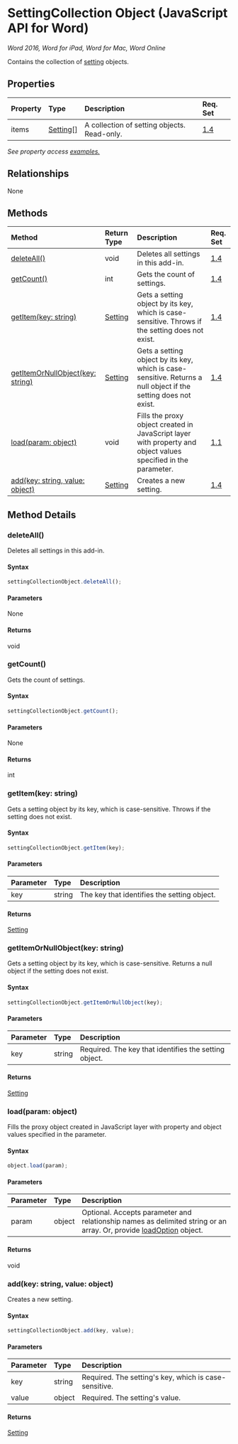 # SettingCollection Object (JavaScript API for Word)

_Word 2016, Word for iPad, Word for Mac, Word Online_

Contains the collection of [setting](setting.md) objects.

## Properties

| Property	   | Type	|Description| Req. Set|
|:---------------|:--------|:----------|:----|
|items|[Setting[]](setting.md)|A collection of setting objects. Read-only.|[1.4](../requirement-sets/word-api-requirement-sets.md)|

_See property access [examples.](#property-access-examples)_

## Relationships
None


## Methods

| Method		   | Return Type	|Description| Req. Set|
|:---------------|:--------|:----------|:----|
|[deleteAll()](#deleteall)|void|Deletes all settings in this add-in.|[1.4](../requirement-sets/word-api-requirement-sets.md)|
|[getCount()](#getcount)|int|Gets the count of settings.|[1.4](../requirement-sets/word-api-requirement-sets.md)|
|[getItem(key: string)](#getitemkey-string)|[Setting](setting.md)|Gets a setting object by its key, which is case-sensitive. Throws if the setting does not exist.|[1.4](../requirement-sets/word-api-requirement-sets.md)|
|[getItemOrNullObject(key: string)](#getitemornullobjectkey-string)|[Setting](setting.md)|Gets a setting object by its key, which is case-sensitive. Returns a null object if the setting does not exist.|[1.4](../requirement-sets/word-api-requirement-sets.md)|
|[load(param: object)](#loadparam-object)|void|Fills the proxy object created in JavaScript layer with property and object values specified in the parameter.|[1.1](../requirement-sets/word-api-requirement-sets.md)|
|[add(key: string, value: object)](#addkey-string-value-object)|[Setting](setting.md)|Creates a new setting.|[1.4](../requirement-sets/word-api-requirement-sets.md)|

## Method Details


### deleteAll()
Deletes all settings in this add-in.

#### Syntax
```js
settingCollectionObject.deleteAll();
```

#### Parameters
None

#### Returns
void

### getCount()
Gets the count of settings.

#### Syntax
```js
settingCollectionObject.getCount();
```

#### Parameters
None

#### Returns
int

### getItem(key: string)
Gets a setting object by its key, which is case-sensitive. Throws if the setting does not exist.

#### Syntax
```js
settingCollectionObject.getItem(key);
```

#### Parameters
| Parameter	   | Type	|Description|
|:---------------|:--------|:----------|
|key|string|The key that identifies the setting object.|

#### Returns
[Setting](setting.md)

### getItemOrNullObject(key: string)
Gets a setting object by its key, which is case-sensitive. Returns a null object if the setting does not exist.

#### Syntax
```js
settingCollectionObject.getItemOrNullObject(key);
```

#### Parameters
| Parameter	   | Type	|Description|
|:---------------|:--------|:----------|
|key|string|Required. The key that identifies the setting object.|

#### Returns
[Setting](setting.md)

### load(param: object)
Fills the proxy object created in JavaScript layer with property and object values specified in the parameter.

#### Syntax
```js
object.load(param);
```

#### Parameters
| Parameter	   | Type	|Description|
|:---------------|:--------|:----------|
|param|object|Optional. Accepts parameter and relationship names as delimited string or an array. Or, provide [loadOption](loadoption.md) object.|

#### Returns
void

### add(key: string, value: object)
Creates a new setting.

#### Syntax
```js
settingCollectionObject.add(key, value);
```

#### Parameters
| Parameter	   | Type	|Description|
|:---------------|:--------|:----------|
|key|string|Required. The setting's key, which is case-sensitive.|
|value|object|Required. The setting's value.|

#### Returns
[Setting](setting.md)
